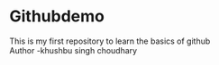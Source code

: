 # Githubdemo
This is my first repository to learn the basics of github
<br>
Author -khushbu singh choudhary
